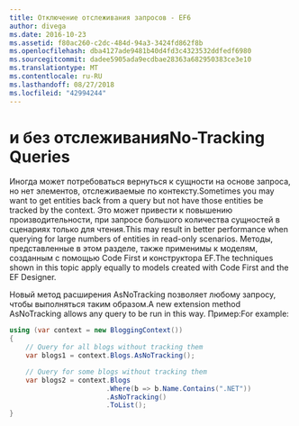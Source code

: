 ```yaml
---
title: Отключение отслеживания запросов - EF6
author: divega
ms.date: 2016-10-23
ms.assetid: f80ac260-c2dc-484d-94a3-3424fd862f8b
ms.openlocfilehash: dba4127ade9481b40d4fd3c4323532ddfedf6980
ms.sourcegitcommit: dadee5905ada9ecdbae28363a682950383ce3e10
ms.translationtype: MT
ms.contentlocale: ru-RU
ms.lasthandoff: 08/27/2018
ms.locfileid: "42994244"
---
```

# <a name="no-tracking-queries"></a><span data-ttu-id="64394-102">и без отслеживания</span><span class="sxs-lookup"><span data-stu-id="64394-102">No-Tracking Queries</span></span>
<span data-ttu-id="64394-103">Иногда может потребоваться вернуться к сущности на основе запроса, но нет элементов, отслеживаемые по контексту.</span><span class="sxs-lookup"><span data-stu-id="64394-103">Sometimes you may want to get entities back from a query but not have those entities be tracked by the context.</span></span> <span data-ttu-id="64394-104">Это может привести к повышению производительности, при запросе большого количества сущностей в сценариях только для чтения.</span><span class="sxs-lookup"><span data-stu-id="64394-104">This may result in better performance when querying for large numbers of entities in read-only scenarios.</span></span> <span data-ttu-id="64394-105">Методы, представленные в этом разделе, также применимы к моделям, созданным с помощью Code First и конструктора EF.</span><span class="sxs-lookup"><span data-stu-id="64394-105">The techniques shown in this topic apply equally to models created with Code First and the EF Designer.</span></span>  

<span data-ttu-id="64394-106">Новый метод расширения AsNoTracking позволяет любому запросу, чтобы выполняться таким образом.</span><span class="sxs-lookup"><span data-stu-id="64394-106">A new extension method AsNoTracking allows any query to be run in this way.</span></span> <span data-ttu-id="64394-107">Пример:</span><span class="sxs-lookup"><span data-stu-id="64394-107">For example:</span></span>  

``` csharp
using (var context = new BloggingContext())
{
    // Query for all blogs without tracking them
    var blogs1 = context.Blogs.AsNoTracking();

    // Query for some blogs without tracking them
    var blogs2 = context.Blogs
                        .Where(b => b.Name.Contains(".NET"))
                        .AsNoTracking()
                        .ToList();
}
```  
